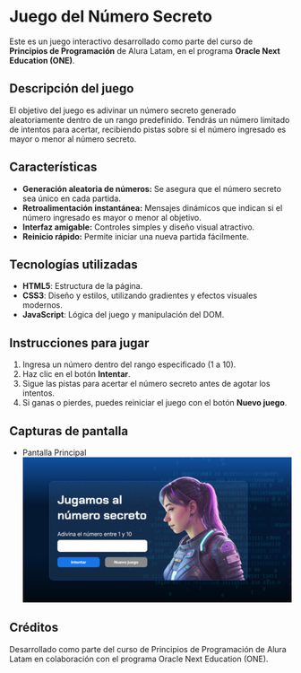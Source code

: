 # Juego del Número Secreto

Este es un juego interactivo desarrollado como parte del curso de **Principios de Programación** de Alura Latam, en el programa **Oracle Next Education (ONE)**.

## Descripción del juego

El objetivo del juego es adivinar un número secreto generado aleatoriamente dentro de un rango predefinido. Tendrás un número limitado de intentos para acertar, recibiendo pistas sobre si el número ingresado es mayor o menor al número secreto.

## Características

- **Generación aleatoria de números:** Se asegura que el número secreto sea único en cada partida.
- **Retroalimentación instantánea:** Mensajes dinámicos que indican si el número ingresado es mayor o menor al objetivo.
- **Interfaz amigable:** Controles simples y diseño visual atractivo.
- **Reinicio rápido:** Permite iniciar una nueva partida fácilmente.

## Tecnologías utilizadas

- **HTML5**: Estructura de la página.
- **CSS3**: Diseño y estilos, utilizando gradientes y efectos visuales modernos.
- **JavaScript**: Lógica del juego y manipulación del DOM.

## Instrucciones para jugar

1. Ingresa un número dentro del rango especificado (1 a 10).
2. Haz clic en el botón **Intentar**.
3. Sigue las pistas para acertar el número secreto antes de agotar los intentos.
4. Si ganas o pierdes, puedes reiniciar el juego con el botón **Nuevo juego**.


## Capturas de pantalla
- Pantalla Principal
![alt text](image.png)

## Créditos
Desarrollado como parte del curso de Principios de Programación de Alura Latam en colaboración con el programa Oracle Next Education (ONE).